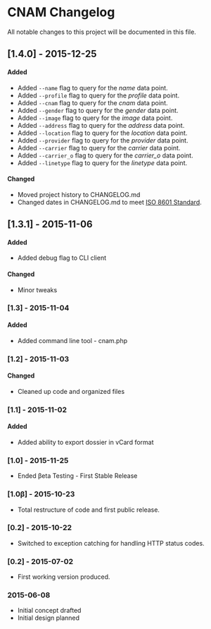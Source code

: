 # CNAM Changelog
All notable changes to this project will be documented in this file.

## [1.4.0] - 2015-12-25

#### Added
- Added `--name` flag to query for the *name* data point.
- Added `--profile` flag to query for the *profile* data point.
- Added `--cnam` flag to query for the *cnam* data point.
- Added `--gender` flag to query for the *gender* data point.
- Added `--image` flag to query for the *image* data point.
- Added `--address` flag to query for the *address* data point.
- Added `--location` flag to query for the *location* data point.
- Added `--provider` flag to query for the *provider* data point.
- Added `--carrier` flag to query for the *carrier* data point.
- Added `--carrier_o` flag to query for the *carrier_o* data point.
- Added `--linetype` flag to query for the *linetype* data point.

#### Changed
- Moved project history to CHANGELOG.md
- Changed dates in CHANGELOG.md to meet [ISO 8601 Standard](http://www.iso.org/iso/home/standards/iso8601.htm).


## [1.3.1] - 2015-11-06

#### Added
- Added debug flag to CLI client



#### Changed
- Minor tweaks




### [1.3] - 2015-11-04

#### Added
- Added command line tool - cnam.php



### [1.2] - 2015-11-03

#### Changed
- Cleaned up code and organized files



### [1.1] - 2015-11-02
#### Added
- Added ability to export dossier in vCard format


### [1.0] - 2015-11-25
- Ended βeta Testing - First Stable Release



### [1.0β] - 2015-10-23
- Total restructure of code and first public release.



### [0.2] - 2015-10-22
- Switched to exception catching for handling HTTP status codes.



### [0.2] - 2015-07-02
- First working version produced.



### 2015-06-08
- Initial concept drafted
- Initial design planned
